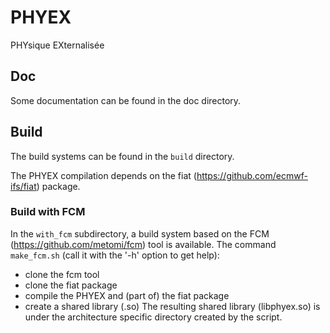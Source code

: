 # PHYEX
PHYsique EXternalisée

## Doc

Some documentation can be found in the doc directory.

## Build

The build systems can be found in the `build` directory.

The PHYEX compilation depends on the fiat (https://github.com/ecmwf-ifs/fiat) package.

### Build with FCM

In the `with_fcm` subdirectory, a build system based on the FCM (https://github.com/metomi/fcm) tool is available.
The command `make_fcm.sh` (call it with the '-h' option to get help):
  - clone the fcm tool
  - clone the fiat package
  - compile the PHYEX and (part of) the fiat package
  - create a shared library (.so)
The resulting shared library (libphyex.so) is under the architecture specific directory created by the script.
